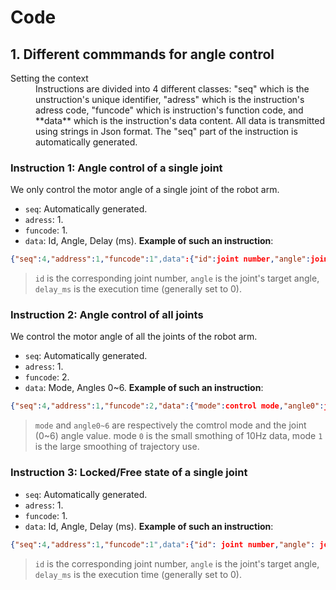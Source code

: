 # Code

## 1. Different commmands for angle control
<dl>
    <dt>Setting the context</dt>
    <dd>Instructions are divided into 4 different classes: "seq" which is the unstruction's unique identifier, "adress" which is the instruction's adress code, "funcode" which is instruction's function code, and **data** which is the instruction's data content.  
    All data is transmitted using strings in Json format. The "seq" part of the instruction is automatically generated.</dd>
</dl>

### Instruction 1: Angle control of a single joint
We only control the motor angle of a single joint of the robot arm.
- `seq`: Automatically generated.
- `adress`: 1.
- `funcode`: 1.
- `data`: Id, Angle, Delay (ms).
**Example of such an instruction**:
```json
{"seq":4,"address":1,"funcode":1",data":{"id":joint number,"angle":joint target angle,"delay_ms":execution time}}
```
> `id` is the corresponding joint number, `angle` is the joint's target angle, `delay_ms` is the execution time (generally set to 0).

### Instruction 2: Angle control of all joints
We control the motor angle of all the joints of the robot arm.
- `seq`: Automatically generated.
- `adress`: 1.
- `funcode`: 2.
- `data`: Mode, Angles 0~6.
**Example of such an instruction**:
```json
{"seq":4,"address":1,"funcode":2,"data":{"mode":control mode,"angle0":joint0 angle value,"angle1":joint1 angle value,"angle2":joint2 angle value,"angle3":joint3 angle value,"angle4":joint4 angle value,"angle5":joint5 angle value,"angle6":joint6 angle value}}
```
> `mode` and `angle0~6` are respectively the comtrol mode and the joint (0~6) angle value. mode `0` is the small smothing of 10Hz data, mode `1` is the large smoothing of trajectory use.

### Instruction 3: Locked/Free state of a single joint
- `seq`: Automatically generated.
- `adress`: 1.
- `funcode`: 1.
- `data`: Id, Angle, Delay (ms).
**Example of such an instruction**:
```json
{"seq":4,"address":1,"funcode":1",data":{"id": joint number,"angle": joint target angle,"delay_ms": execution time}}
```
> `id` is the corresponding joint number, `angle` is the joint's target angle, `delay_ms` is the execution time (generally set to 0).